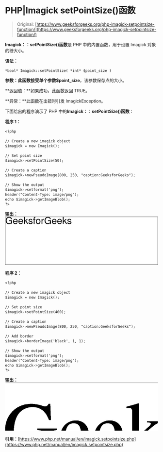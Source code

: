 # PHP|Imagick setPointSize()函数

> Original: [https://www.geeksforgeeks.org/php-imagick-setpointsize-function/](https://www.geeksforgeeks.org/php-imagick-setpointsize-function/)

**Imagick：：setPointSize()函数**是 PHP 中的内置函数，用于设置 Imagick 对象的磅大小。

**语法：**

```
*bool* Imagick::setPointSize( *int* $point_size )
```

**参数：**此函数接受单个参数**$point_size**，该参数保存点的大小。

**返回值：**如果成功，此函数返回 TRUE。

**异常：**此函数在出错时引发 ImagickException。

下面给出的程序演示了 PHP 中的**Imagick：：setPointSize()函数**：

**程序 1：**

```
<?php

// Create a new imagick object
$imagick = new Imagick();

// Set point size
$imagick->setPointSize(50);

// Create a caption
$imagick->newPseudoImage(800, 250, "caption:GeeksforGeeks");

// Show the output
$imagick->setformat('png');
header("Content-Type: image/png");
echo $imagick->getImageBlob();
?>
```

**输出：**
![](img/37866893610854af23c0c172bf84d84d.png)

**程序 2：**

```
<?php

// Create a new imagick object
$imagick = new Imagick();

// Set point size
$imagick->setPointSize(400);

// Create a caption
$imagick->newPseudoImage(800, 250, "caption:GeeksforGeeks");

// Add border
$imagick->borderImage('black', 1, 1);

// Show the output
$imagick->setformat('png');
header("Content-Type: image/png");
echo $imagick->getImageBlob();
?>
```

**输出：**
![](img/94c827f6986c427b60de2b19e8414f7f.png)

**引用：**[https://www.php.net/manual/en/imagick.setpointsize.php](https://www.php.net/manual/en/imagick.setpointsize.php)